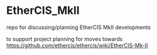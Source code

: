 # EtherCIS_MkII
repo for discussing/planning EtherCIS MkII developments 

to support project planning for moves towards https://github.com/ethercis/ethercis/wiki/EtherCIS-Mk-II

